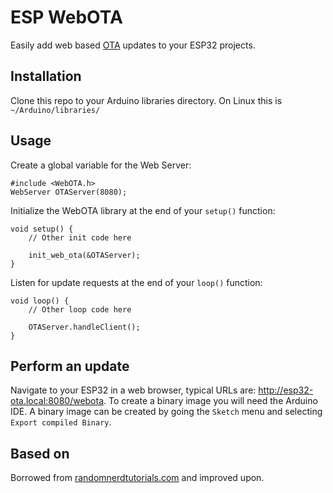 # ESP WebOTA

Easily add web based [OTA](https://en.wikipedia.org/wiki/Over-the-air_programming) updates to your ESP32 projects.

## Installation

Clone this repo to your Arduino libraries directory. On Linux this is `~/Arduino/libraries/`

## Usage

Create a global variable for the Web Server:

    #include <WebOTA.h>
    WebServer OTAServer(8080);

Initialize the WebOTA library at the end of your `setup()` function:

    void setup() {
        // Other init code here

        init_web_ota(&OTAServer);
    }

Listen for update requests at the end of your `loop()` function:

    void loop() {
        // Other loop code here

        OTAServer.handleClient();
    }

## Perform an update

Navigate to your ESP32 in a web browser, typical URLs are: http://esp32-ota.local:8080/webota. To create a binary image you will need the Arduino IDE. A binary image can be created by going the `Sketch` menu and selecting `Export compiled Binary`.

## Based on

Borrowed from [randomnerdtutorials.com](https://randomnerdtutorials.com/esp32-over-the-air-ota-programming/) and improved upon.
